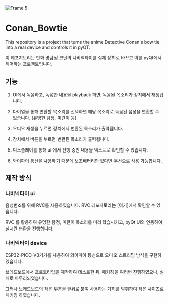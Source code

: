 
![Frame 5](https://github.com/jyoovision/Conan_Bowtie/assets/93302433/29af06cb-94a5-4cda-bf9c-d36a4805db10)

# Conan_Bowtie
This repository is a project that turns the anime Detective Conan's bow tie into a real device and controls it in pyQT.


이 레포지토리는 만화 명탐정 코난의 나비넥타이를 실제 장치로 바꾸고 이를 pyQt에서 제어하는 ​​프로젝트입니다.


## 기능
1. UI에서 녹음하고, 녹음한 내용을 playback 하면, 녹음된 목소리가 장치에서 재생됩니다.

2. 다이얼을 통해 변환할 목소리를 선택하면 해당 목소리로 녹음된 음성을 변환할 수 있습니다. (유명한 탐정, 미란이 등)

3. 오디오 재생을 누르면 장치에서 변환된 목소리가 출력됩니다.

4. 장치에서 버튼을 누르면 변환된 목소리가 출력됩니다.

5. 디스플레이를 통해 ui 에서 진행 중인 내용을  텍스트로 확인할 수 있습니다. 

6. 와이파이 통신을 사용하기 때문에 보조배터리만 있다면 무선으로 사용 가능합니다.


## 제작 방식

### 나비넥타이 ui  
음성변조를 위해 RVC를 사용하였습니다. RVC 레포지토리는 [여기]에서 확인할 수 있습니다.  

RVC 를 활용하여 유명한 탐정, 미란이 목소리를 미리 학습시키고, pyQt Ui와 연동하여 실시간 변환을 진행합니다.


### 나비넥타이 device  
ESP32-PICO-V3기기를 사용하여 와이파이 통신으로 오디오 스트리밍 방식을 구현하였습니다.

브레드보드에서 프로토타입을 제작하여 테스트한 뒤, 패키징을 여러번 진행하였으나, 실패로 마무리되었습니다.

그러나 브레드보드의 작은 부분을 앞뒤로 붙여 사용하는 기지를 발휘하여 작은 사이즈로 패키징 하였습니다.


